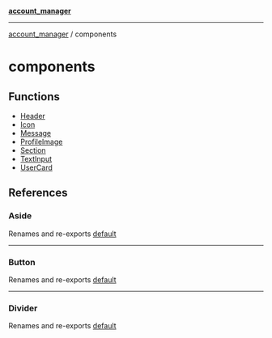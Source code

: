 [**account_manager**](../README.md)

***

[account_manager](../modules.md) / components

# components

## Functions

- [Header](functions/Header.md)
- [Icon](functions/Icon.md)
- [Message](functions/Message.md)
- [ProfileImage](functions/ProfileImage.md)
- [Section](functions/Section.md)
- [TextInput](functions/TextInput.md)
- [UserCard](functions/UserCard.md)

## References

### Aside

Renames and re-exports [default](Aside/functions/default.md)

***

### Button

Renames and re-exports [default](Button/functions/default.md)

***

### Divider

Renames and re-exports [default](Divider/functions/default.md)
